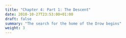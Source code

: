 ```yaml
---
title: "Chapter 4: Part 1: The Descent"
date: 2010-10-27T23:53:00+01:00
draft: false
summary: "The search for the home of the Drow begins"
weight: 3
---
```



